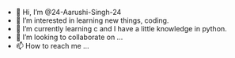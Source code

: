 - 👋 Hi, I’m @24-Aarushi-Singh-24
- 👀 I’m interested in learning new things, coding.
- 🌱 I’m currently learning c and I have a little knowledge in python.
- 💞️ I’m looking to collaborate on ...
- 📫 How to reach me ...

<!---
24-Aarushi-Singh-24/24-Aarushi-Singh-24 is a ✨ special ✨ repository because its `README.md` (this file) appears on your GitHub profile.
You can click the Preview link to take a look at your changes.
--->
